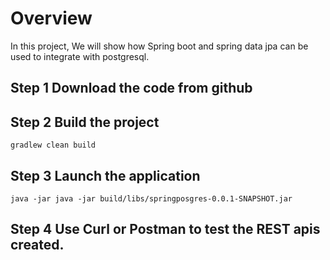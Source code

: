 
# Overview
In this project, We will show how Spring boot and spring data jpa can be used to integrate with postgresql.


## Step 1 Download the code from github

## Step 2 Build the project
```gradlew clean build```

## Step 3 Launch the application
```java -jar java -jar build/libs/springposgres-0.0.1-SNAPSHOT.jar```

## Step 4  Use Curl or Postman to test the REST apis created. 

